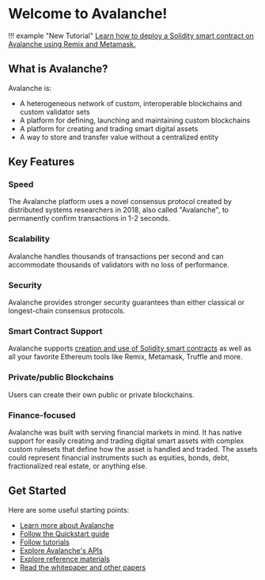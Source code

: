# Welcome to Avalanche!

!!! example "New Tutorial"
     [Learn how to deploy a Solidity smart contract on Avalanche using Remix and Metamask.](v1.0/en/tutorials/deploy-a-smart-contract.md)

## What is Avalanche?

Avalanche is:

* A heterogeneous network of custom, interoperable blockchains and custom validator sets
* A platform for defining, launching and maintaining custom blockchains
* A platform for creating and trading smart digital assets
* A way to store and transfer value without a centralized entity

## Key Features

### Speed

The Avalanche platform uses a novel consensus protocol created by distributed systems researchers in 2018, also called "Avalanche", to permanently confirm transactions in 1-2 seconds.

### Scalability

Avalanche handles thousands of transactions per second and can accommodate thousands of validators with no loss of performance.

### Security

Avalanche provides stronger security guarantees than either classical or longest-chain consensus protocols.

### Smart Contract Support

Avalanche supports [creation and use of Solidity smart contracts](v1.0/en/tutorials/deploy-a-smart-contract.md) as well as all your favorite Ethereum tools like Remix, Metamask, Truffle and more.

### Private/public Blockchains

Users can create their own public or private blockchains.

### Finance-focused

Avalanche was built with serving financial markets in mind.
It has native support for easily creating and trading digital smart assets with complex custom rulesets that define how the asset is handled and traded.
The assets could represent financial instruments such as equities, bonds, debt,
fractionalized real estate, or anything else.

## Get Started

Here are some useful starting points:

- [Learn more about Avalanche](v1.0/en/core-concepts/overview.md)
- [Follow the Quickstart guide](v1.0/en/quickstart.md)
- [Follow tutorials](./v1.0/en/tutorials/fixed-cap-asset.md)
- [Explore Avalanche's APIs](./v1.0/en/api/intro-apis.md)
- [Explore reference materials](v1.0/en/references/cryptographic-primitives.md)
- [Read the whitepaper and other papers](v1.0/en/papers/)